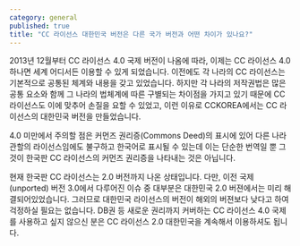 ```yaml
---
category: general
published: true
title: "CC 라이선스 대한민국 버전은 다른 국가 버전과 어떤 차이가 있나요?"
---
```





2013년 12월부터 CC 라이선스 4.0 국제 버전이 나옴에 따라, 이제는 CC 라이선스 4.0 하나면 세계 어디서든 이용할 수 있게 되었습니다. 이전에도 각 나라의 CC 라이선스는 기본적으로 공통된 체계와 내용을 갖고 있었습니다. 하지만 각 나라의 저작권법은 많은 공통 요소와 함께 그 나라의 법체계에 따른 구별되는 차이점을 가지고 있기 때문에 CC 라이선스도 이에 맞추어 손질을 요할 수 있었고, 이런 이유로 CCKOREA에서는 CC 라이선스의 대한민국 버전을 만들었습니다.

4.0 미만에서 주의할 점은 커먼즈 권리증(Commons Deed)의 표시에 있어 다른 나라 관할의 라이선스임에도 불구하고 한국어로 표시될 수 있는데 이는 단순한 번역일 뿐 그것이 한국판 CC 라이선스의 커먼즈 권리증을 나타내는 것은 아닙니다. 

현재 한국판 CC 라이선스는 2.0 버전까지 나온 상태입니다. 다만, 이전 국제(unported) 버전 3.0에서 다루어진 이슈 중 대부분은 대한민국 2.0 버젼에서는 미리 해결되어있었습니다. 그러므로 대한민국 라이선스의 버전이 해외의 버젼보다 낮다고 하여 걱정하실 필요는 없습니다. DB권 등 새로운 권리까지 커버하는 CC 라이선스 4.0 국제를 사용하고 싶지 않으신 분은 CC 라이선스 2.0 대한민국을 계속해서 이용하셔도 됩니다.
